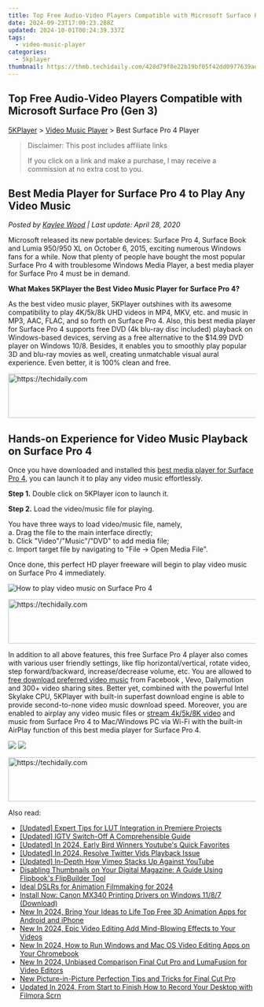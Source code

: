```yaml
---
title: Top Free Audio-Video Players Compatible with Microsoft Surface Pro (Gen 3)
date: 2024-09-23T17:00:23.288Z
updated: 2024-10-01T00:24:39.337Z
tags:
  - video-music-player
categories:
  - 5kplayer
thumbnail: https://thmb.techidaily.com/428d79f8e22b19bf05f42dd0977639aed1e84dacf346522fdfb1811e179afc16.jpg
---
```


## Top Free Audio-Video Players Compatible with Microsoft Surface Pro (Gen 3)

[5KPlayer](https://tools.techidaily.com/5kplayer/products/) \> [Video Music Player](https://tools.techidaily.com/5kplayer/video-music-player/) \> Best Surface Pro 4 Player

>  Disclaimer: This post includes affiliate links
>
>  If you click on a link and make a purchase, I may receive a commission at no extra cost to you.
>

## Best Media Player for Surface Pro 4 to Play Any Video Music

 _Posted by [Kaylee Wood](https://www.quora.com/profile/Amanda-Hu-21) | Last update: April 28, 2020_

Microsoft released its new portable devices: Surface Pro 4, Surface Book and Lumia 950/950 XL on October 6, 2015, exciting numerous Windows fans for a while. Now that plenty of people have bought the most popular Surface Pro 4 with troublesome Windows Media Player, a best media player for Surface Pro 4 must be in demand.

**What Makes 5KPlayer the Best Video Music Player for Surface Pro 4?**

As the best video music player, 5KPlayer outshines with its awesome compatibility to play 4K/5k/8k UHD videos in MP4, MKV, etc. and music in MP3, AAC, FLAC, and so forth on Surface Pro 4\. Also, this best media player for Surface Pro 4 supports free DVD (4k blu-ray disc included) playback on Windows-based devices, serving as a free alternative to the $14.99 DVD player on Windows 10/8\. Besides, it enables you to smoothly play popular 3D and blu-ray movies as well, creating unmatchable visual aural experience. Even better, it is 100% clean and free.

<!-- affiliate ads begin -->
<a href="https://aligracehair.sjv.io/c/5597632/1997635/19272" target="_top" id="1997635">
  <img src="//a.impactradius-go.com/display-ad/19272-1997635" border="0" alt="https://techidaily.com" width="728" height="90"/>
</a>
<img height="0" width="0" src="https://aligracehair.sjv.io/i/5597632/1997635/19272" style="position:absolute;visibility:hidden;" border="0" />
<!-- affiliate ads end -->

## Hands-on Experience for Video Music Playback on Surface Pro 4

Once you have downloaded and installed this [best media player for Surface Pro 4](https://tools.techidaily.com/5kplayer/video-music-player/), you can launch it to play any video music effortlessly.

**Step 1.** Double click on 5KPlayer icon to launch it.

**Step 2.** Load the video/music file for playing.

You have three ways to load video/music file, namely,  
a. Drag the file to the main interface directly;   
b. Click "Video"/"Music"/"DVD" to add media file;  
c. Import target file by navigating to "File -> Open Media File".

Once done, this perfect HD player freeware will begin to play video music on Surface Pro 4 immediately.

![How to play video music on Surface Pro 4](https://www.5kplayer.com/video-music-player/img/youtube-0119-01.png) 

<!-- affiliate ads begin -->
<a href="https://ephamedtechinc.pxf.io/c/5597632/2137227/26400" target="_top" id="2137227">
  <img src="//a.impactradius-go.com/display-ad/26400-2137227" border="0" alt="https://techidaily.com" width="728" height="90"/>
</a>
<img height="0" width="0" src="https://ephamedtechinc.pxf.io/i/5597632/2137227/26400" style="position:absolute;visibility:hidden;" border="0" />
<!-- affiliate ads end -->

In addition to all above features, this free Surface Pro 4 player also comes with various user friendly settings, like flip horizontal/vertical, rotate video, step forward/backward, increase/decrease volume, etc. You are allowed to [free download preferred video music](https://tools.techidaily.com/5kplayer/youtube-download/) from Facebook , Vevo, Dailymotion and 300+ video sharing sites. Better yet, combined with the powerful Intel Skylake CPU, 5KPlayer with built-in superfast download engine is able to provide second-to-none video music download speed. Moreover, you are enabled to airplay any video music files or [stream 4k/5k/8K video](https://tools.techidaily.com/5kplayer/airplay/) and music from Surface Pro 4 to Mac/Windows PC via Wi-Fi with the built-in AirPlay function of this best media player for Surface Pro 4.

[![](https://www.5kplayer.com/video-music-player/../button/freedownbackwin.png)](https://tools.techidaily.com/5kplayer/products/) [![](https://www.5kplayer.com/video-music-player/../button/freedownwhitemac.png)](https://tools.techidaily.com/5kplayer/products/)

<!-- affiliate ads begin -->
<a href="https://appsumo.8odi.net/c/5597632/2037338/7443" target="_top" id="2037338">
  <img src="//a.impactradius-go.com/display-ad/7443-2037338" border="0" alt="https://techidaily.com" width="728" height="90"/>
</a>
<img height="0" width="0" src="https://appsumo.8odi.net/i/5597632/2037338/7443" style="position:absolute;visibility:hidden;" border="0" />
<!-- affiliate ads end -->

<ins class="adsbygoogle"
     style="display:block"
     data-ad-format="autorelaxed"
     data-ad-client="ca-pub-7571918770474297"
     data-ad-slot="1223367746"></ins>

<ins class="adsbygoogle"
     style="display:block"
     data-ad-client="ca-pub-7571918770474297"
     data-ad-slot="8358498916"
     data-ad-format="auto"
     data-full-width-responsive="true"></ins>

<span class="atpl-alsoreadstyle">Also read:</span>
<div><ul>
<li><a href="https://some-techniques.techidaily.com/updated-expert-tips-for-lut-integration-in-premiere-projects/"><u>[Updated] Expert Tips for LUT Integration in Premiere Projects</u></a></li>
<li><a href="https://instagram-clips.techidaily.com/updated-igtv-switch-off-a-comprehensible-guide/"><u>[Updated] IGTV Switch-Off A Comprehensible Guide</u></a></li>
<li><a href="https://youtube-sure.techidaily.com/ed-in-2024-early-bird-winners-youtubes-quick-favorites/"><u>[Updated] In 2024, Early Bird Winners Youtube's Quick Favorites</u></a></li>
<li><a href="https://twitter-videos.techidaily.com/updated-in-2024-resolve-twitter-vids-playback-issue/"><u>[Updated] In 2024, Resolve Twitter Vids Playback Issue</u></a></li>
<li><a href="https://facebook-record-videos.techidaily.com/updated-in-depth-how-vimeo-stacks-up-against-youtube/"><u>[Updated] In-Depth How Vimeo Stacks Up Against YouTube</u></a></li>
<li><a href="https://win-manuals.techidaily.com/disabling-thumbnails-on-your-digital-magazine-a-guide-using-flipbooks-flipbuilder-tool/"><u>Disabling Thumbnails on Your Digital Magazine: A Guide Using Flipbook's FlipBuilder Tool</u></a></li>
<li><a href="https://some-knowledge.techidaily.com/ideal-dslrs-for-animation-filmmaking-for-2024/"><u>Ideal DSLRs for Animation Filmmaking for 2024</u></a></li>
<li><a href="https://win-amazing.techidaily.com/install-now-canon-mx340-printing-drivers-on-windows-1187-download/"><u>Install Now: Canon MX340 Printing Drivers on Windows 11/8/7 (Download)</u></a></li>
<li><a href="https://video-ai-editor.techidaily.com/new-in-2024-bring-your-ideas-to-life-top-free-3d-animation-apps-for-android-and-iphone/"><u>New In 2024, Bring Your Ideas to Life Top Free 3D Animation Apps for Android and iPhone</u></a></li>
<li><a href="https://video-ai-editor.techidaily.com/new-in-2024-epic-video-editing-add-mind-blowing-effects-to-your-videos/"><u>New In 2024, Epic Video Editing Add Mind-Blowing Effects to Your Videos</u></a></li>
<li><a href="https://video-ai-editor.techidaily.com/new-in-2024-how-to-run-windows-and-mac-os-video-editing-apps-on-your-chromebook/"><u>New In 2024, How to Run Windows and Mac OS Video Editing Apps on Your Chromebook</u></a></li>
<li><a href="https://video-ai-editor.techidaily.com/new-in-2024-unbiased-comparison-final-cut-pro-and-lumafusion-for-video-editors/"><u>New In 2024, Unbiased Comparison Final Cut Pro and LumaFusion for Video Editors</u></a></li>
<li><a href="https://video-ai-editor.techidaily.com/new-picture-in-picture-perfection-tips-and-tricks-for-final-cut-pro/"><u>New Picture-in-Picture Perfection Tips and Tricks for Final Cut Pro</u></a></li>
<li><a href="https://video-ai-editor.techidaily.com/updated-in-2024-from-start-to-finish-how-to-record-your-desktop-with-filmora-scrn/"><u>Updated In 2024, From Start to Finish How to Record Your Desktop with Filmora Scrn</u></a></li>
</ul></div>


